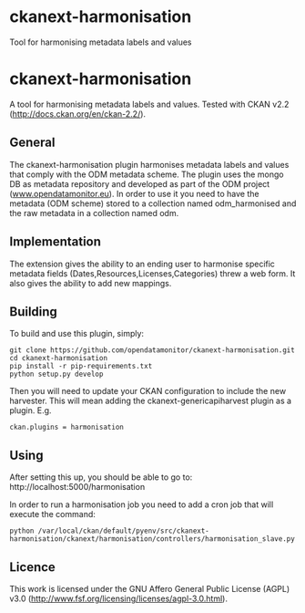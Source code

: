 # ckanext-harmonisation
Tool for harmonising metadata labels and values

ckanext-harmonisation
======================

A tool for harmonising metadata labels and values.
Tested with CKAN v2.2 (http://docs.ckan.org/en/ckan-2.2/).

General
--------
The ckanext-harmonisation plugin harmonises metadata labels and values that comply with the ODM metadata scheme.
The plugin uses the mongo DB as metadata repository and developed as part of the ODM project (www.opendatamonitor.eu).
In order to use it you need to have the metadata (ODM scheme) stored to a collection named odm_harmonised and the raw metadata in a collection named odm.

Implementation
---------------

The extension gives the ability to an ending user to harmonise specific metadata fields (Dates,Resources,Licenses,Categories) threw a web form. It also gives the ability to add new mappings. 

Building
---------

To build and use this plugin, simply:

    git clone https://github.com/opendatamonitor/ckanext-harmonisation.git
    cd ckanext-harmonisation
    pip install -r pip-requirements.txt
    python setup.py develop

Then you will need to update your CKAN configuration to include the new harvester.  This will mean adding the
ckanext-genericapiharvest plugin as a plugin.  E.g.

    ckan.plugins = harmonisation

Using
---------

After setting this up, you should be able to go to:
    http://localhost:5000/harmonisation

In order to run a harmonisation job you need to add a cron job that will execute the command:

    python /var/local/ckan/default/pyenv/src/ckanext-harmonisation/ckanext/harmonisation/controllers/harmonisation_slave.py 

Licence
---------

This work is licensed under the GNU Affero General Public License (AGPL) v3.0 (http://www.fsf.org/licensing/licenses/agpl-3.0.html).

